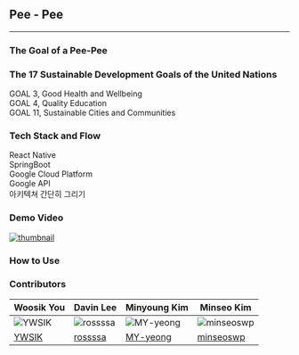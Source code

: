 Pee - Pee
---
---


### The Goal of a Pee-Pee

### The 17 Sustainable Development Goals of the United Nations
GOAL 3, Good Health and Wellbeing <br>
GOAL 4, Quality Education <br>
GOAL 11, Sustainable Cities and Communities

### Tech Stack and Flow
React Native <br>
SpringBoot <br>
Google Cloud Platform <br>
Google API <br>
아키텍쳐 간단히 그리기


### Demo Video
[![thumbnail]()](https://www.youtube.com)


### How to Use

### Contributors
| Woosik You                                              | Davin Lee                                           | Minyoung Kim                                    | Minseo Kim                                       |
|---------------------------------------------------------|-----------------------------------------------------|-------------------------------------------------|-------------------------------------------------|
| ![YWSIK](https://avatars.githubusercontent.com/YWSIK)  | ![rossssa](https://avatars.githubusercontent.com/rossssa) | ![MY-yeong](https://avatars.githubusercontent.com/MY-yeong) | ![minseoswp](https://avatars.githubusercontent.com/minseoswp) |
| [YWSIK](https://github.com/YWSIK)                       | [rossssa](https://github.com/rossssa)               | [MY-yeong](https://github.com/MY-yeong)        | [minseoswp](https://github.com/minseoswp)        |


